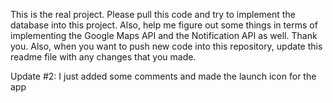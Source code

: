 This is the real project. Please pull this code and try to implement the database into this project. Also, help me figure out some things in terms of implementing the Google Maps API and the Notification API as well. Thank you. Also, when you want to push new code into this repository, update this readme file with any changes that you made.

Update #2: I just added some comments and made the launch icon for the app
